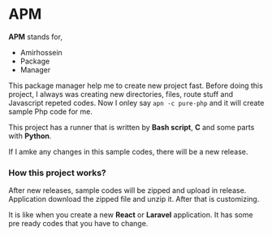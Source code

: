 # APM

**APM** stands for,

- Amirhossein
- Package
- Manager

This package manager help me to create new project fast. Before doing this project, I always was creating new directories, files, route stuff and Javascript repeted codes. Now I onley say `apn -c pure-php` and it will create sample Php code for me.

This project has a runner that is written by **Bash script**, **C** and some parts with **Python**.

If I amke any changes in this sample codes, there will be a new release.

### How this project works?

After new releases, sample codes will be zipped and upload in release. Application download the zipped file and unzip it. After that is customizing.

It is like when you create a new **React** or **Laravel** application. It has some pre ready codes that you have to change.